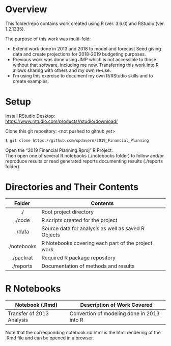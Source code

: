 # Overview

This folder/repo contains work created using R (ver. 3.6.0) and RStudio
(ver. 1.2.1335).

The purpose of this work was multi-fold:

  - Extend work done in 2013 and 2018 to model and forecast Seed giving
    data and create projections for 2018-2019 budgeting purposes.
  - Previous work was done using JMP which is not accessible to those
    without that software, including me now. Transferring this work into
    R allows sharing with others and my own re-use.
  - I’m using this exercise to document my own R/RStudio skills and to
    create examples.

# Setup

Install RStudio Desktop:
<https://www.rstudio.com/products/rstudio/download/>

Clone this git repository: \<not pushed to github yet\>

``` bash
$ git clone https://github.com/spdavern/2019_Financial_Planning
```

Open the “2019 Financial Planning.Rproj” R Project.  
Then open one of several R notebooks (./notebooks folder) to follow
and/or reproduce results or read generated reports documenting results
(./reports folder).

# Directories and Their Contents

|   Folder    | Contents                                            |
| :---------: | --------------------------------------------------- |
|     ./      | Root project directory                              |
|   ./code    | R scripts created for the project                   |
|   ./data    | Source data for analysis as well as saved R Objects |
| ./notebooks | R Notebooks covering each part of the project work  |
|  ./packrat  | Required R package repository                       |
|  ./reports  | Documentation of methods and results                |

# R Notebooks

| Notebook (.Rmd)           | Description of Work Covered                |
| ------------------------- | ------------------------------------------ |
| Transfer of 2013 Analysis | Convertion of modeling done in 2013 into R |

Note that the corresponding notebook.nb.html is the html rendering of
the .Rmd file and can be opened in a browser.
